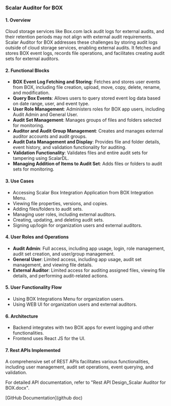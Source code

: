 ### Scalar Auditor for BOX

#### 1. Overview
Cloud storage services like Box.com lack audit logs for external audits, and their retention periods may not align with external audit requirements. Scalar Auditor for BOX addresses these challenges by storing audit logs outside of cloud storage services, enabling external audits. It fetches and stores BOX event logs, records file operations, and facilitates creating audit sets for external auditors.

#### 2. Functional Blocks
- **BOX Event Log Fetching and Storing**: Fetches and stores user events from BOX, including file creation, upload, move, copy, delete, rename, and modification.
- **Query Box Events**: Allows users to query stored event log data based on date range, user, and event type.
- **User Role Management**: Administers roles for BOX app users, including Audit Admin and General User.
- **Audit Set Management**: Manages groups of files and folders selected for monitoring.
- **Auditor and Audit Group Management**: Creates and manages external auditor accounts and audit groups.
- **Audit Data Management and Display**: Provides file and folder details, event history, and validation functionality for auditing.
- **Validation Functionality**: Validates files and entire audit sets for tampering using ScalarDL.
- **Managing Addition of Items to Audit Set**: Adds files or folders to audit sets for monitoring.

#### 3. Use Cases
- Accessing Scalar Box Integration Application from BOX Integration Menu.
- Viewing file properties, versions, and copies.
- Adding files/folders to audit sets.
- Managing user roles, including external auditors.
- Creating, updating, and deleting audit sets.
- Signing up/login for organization users and external auditors.

#### 4. User Roles and Operations
- **Audit Admin**: Full access, including app usage, login, role management, audit set creation, and user/group management.
- **General User**: Limited access, including app usage, audit set management, and viewing file details.
- **External Auditor**: Limited access for auditing assigned files, viewing file details, and performing audit-related actions.

#### 5. User Functionality Flow
- Using BOX Integrations Menu for organization users.
- Using WEB UI for organization users and external auditors.

#### 6. Architecture
- Backend integrates with two BOX apps for event logging and other functionalities.
- Frontend uses React JS for the UI.

#### 7. Rest APIs Implemented
A comprehensive set of REST APIs facilitates various functionalities, including user management, audit set operations, event querying, and validation.

For detailed API documentation, refer to "Rest API Design_Scalar Auditor for BOX.docx".

[GitHub Documentation](github doc)